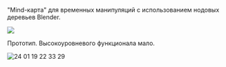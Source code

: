 "Mind-карта" для временных манипуляций с использованием нодовых деревьев Blender.

![](https://github.com/ugorek000/TimeNodeTree/assets/120259754/82e185ed-cc20-42d4-b077-c8c30b438003)

Прототип. Высокоуровневого функционала мало.

![24 01 19  22 33 29](https://github.com/ugorek000/TimeNodeTree/assets/120259754/77588c2f-4968-4f41-8cf5-9952abd47b27)

